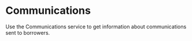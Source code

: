 # Communications

Use the Communications service to get information about communications sent to borrowers.